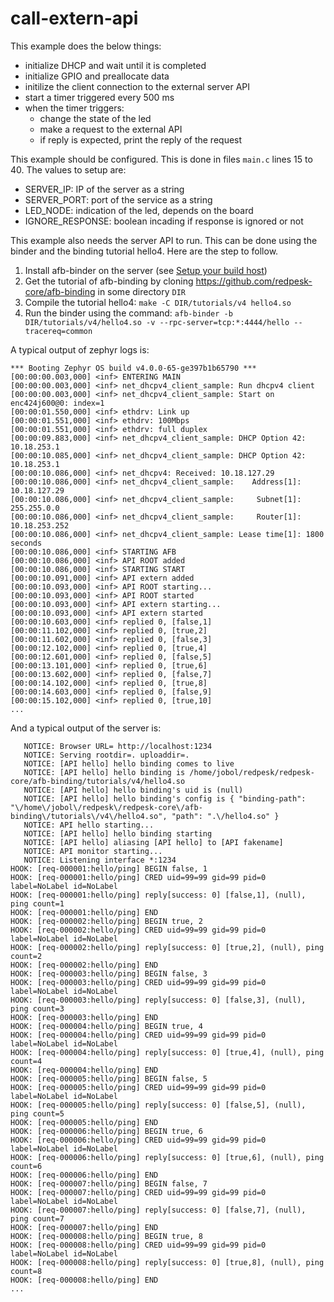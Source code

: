 # call-extern-api

This example does the below things: 

- initialize DHCP and wait until it is completed
- initialize GPIO and preallocate data
- initilize the client connection to the external server API
- start a timer triggered every 500 ms
- when the timer triggers:
  * change the state of the led
  * make a request to the external API
  * if reply is expected, print the reply of the request

This example should be configured. This is done in files `main.c`
lines 15 to 40. The values to setup are:

- SERVER\_IP: IP of the server as a string
- SERVER\_PORT: port of the service as a string
- LED\_NODE: indication of the led, depends on the board
- IGNORE\_RESPONSE: boolean incading if response is ignored or not

This example also needs the server API to run. This can be done using the
binder and the binding tutorial hello4. Here are the step to follow.

1. Install afb-binder on the server (see [Setup your build host][1])
2. Get the tutorial of afb-binding by cloning
   https://github.com/redpesk-core/afb-binding in some directory `DIR`
3. Compile the tutorial hello4: `make -C DIR/tutorials/v4 hello4.so`
4. Run the binder using the command:
   `afb-binder -b DIR/tutorials/v4/hello4.so -v --rpc-server=tcp:*:4444/hello --tracereq=common`

A typical output of zephyr logs is:

```
*** Booting Zephyr OS build v4.0.0-65-ge397b1b65790 ***
[00:00:00.003,000] <inf> ENTERING MAIN
[00:00:00.003,000] <inf> net_dhcpv4_client_sample: Run dhcpv4 client
[00:00:00.003,000] <inf> net_dhcpv4_client_sample: Start on enc424j600@0: index=1
[00:00:01.550,000] <inf> ethdrv: Link up
[00:00:01.551,000] <inf> ethdrv: 100Mbps
[00:00:01.551,000] <inf> ethdrv: full duplex
[00:00:09.883,000] <inf> net_dhcpv4_client_sample: DHCP Option 42: 10.18.253.1
[00:00:10.085,000] <inf> net_dhcpv4_client_sample: DHCP Option 42: 10.18.253.1
[00:00:10.086,000] <inf> net_dhcpv4: Received: 10.18.127.29
[00:00:10.086,000] <inf> net_dhcpv4_client_sample:    Address[1]: 10.18.127.29
[00:00:10.086,000] <inf> net_dhcpv4_client_sample:     Subnet[1]: 255.255.0.0
[00:00:10.086,000] <inf> net_dhcpv4_client_sample:     Router[1]: 10.18.253.252
[00:00:10.086,000] <inf> net_dhcpv4_client_sample: Lease time[1]: 1800 seconds
[00:00:10.086,000] <inf> STARTING AFB
[00:00:10.086,000] <inf> API ROOT added
[00:00:10.086,000] <inf> STARTING START
[00:00:10.091,000] <inf> API extern added
[00:00:10.093,000] <inf> API ROOT starting...
[00:00:10.093,000] <inf> API ROOT started
[00:00:10.093,000] <inf> API extern starting...
[00:00:10.093,000] <inf> API extern started
[00:00:10.603,000] <inf> replied 0, [false,1]
[00:00:11.102,000] <inf> replied 0, [true,2]
[00:00:11.602,000] <inf> replied 0, [false,3]
[00:00:12.102,000] <inf> replied 0, [true,4]
[00:00:12.601,000] <inf> replied 0, [false,5]
[00:00:13.101,000] <inf> replied 0, [true,6]
[00:00:13.602,000] <inf> replied 0, [false,7]
[00:00:14.102,000] <inf> replied 0, [true,8]
[00:00:14.603,000] <inf> replied 0, [false,9]
[00:00:15.102,000] <inf> replied 0, [true,10]
...
```

And a typical output of the server is:

```
   NOTICE: Browser URL= http://localhost:1234
   NOTICE: Serving rootdir=. uploaddir=.
   NOTICE: [API hello] hello binding comes to live
   NOTICE: [API hello] hello binding is /home/jobol/redpesk/redpesk-core/afb-binding/tutorials/v4/hello4.so
   NOTICE: [API hello] hello binding's uid is (null)
   NOTICE: [API hello] hello binding's config is { "binding-path": "\/home\/jobol\/redpesk\/redpesk-core\/afb-binding\/tutorials\/v4\/hello4.so", "path": ".\/hello4.so" }
   NOTICE: API hello starting...
   NOTICE: [API hello] hello binding starting
   NOTICE: [API hello] aliasing [API hello] to [API fakename]
   NOTICE: API monitor starting...
   NOTICE: Listening interface *:1234
HOOK: [req-000001:hello/ping] BEGIN false, 1
HOOK: [req-000001:hello/ping] CRED uid=99=99 gid=99 pid=0 label=NoLabel id=NoLabel
HOOK: [req-000001:hello/ping] reply[success: 0] [false,1], (null), ping count=1
HOOK: [req-000001:hello/ping] END
HOOK: [req-000002:hello/ping] BEGIN true, 2
HOOK: [req-000002:hello/ping] CRED uid=99=99 gid=99 pid=0 label=NoLabel id=NoLabel
HOOK: [req-000002:hello/ping] reply[success: 0] [true,2], (null), ping count=2
HOOK: [req-000002:hello/ping] END
HOOK: [req-000003:hello/ping] BEGIN false, 3
HOOK: [req-000003:hello/ping] CRED uid=99=99 gid=99 pid=0 label=NoLabel id=NoLabel
HOOK: [req-000003:hello/ping] reply[success: 0] [false,3], (null), ping count=3
HOOK: [req-000003:hello/ping] END
HOOK: [req-000004:hello/ping] BEGIN true, 4
HOOK: [req-000004:hello/ping] CRED uid=99=99 gid=99 pid=0 label=NoLabel id=NoLabel
HOOK: [req-000004:hello/ping] reply[success: 0] [true,4], (null), ping count=4
HOOK: [req-000004:hello/ping] END
HOOK: [req-000005:hello/ping] BEGIN false, 5
HOOK: [req-000005:hello/ping] CRED uid=99=99 gid=99 pid=0 label=NoLabel id=NoLabel
HOOK: [req-000005:hello/ping] reply[success: 0] [false,5], (null), ping count=5
HOOK: [req-000005:hello/ping] END
HOOK: [req-000006:hello/ping] BEGIN true, 6
HOOK: [req-000006:hello/ping] CRED uid=99=99 gid=99 pid=0 label=NoLabel id=NoLabel
HOOK: [req-000006:hello/ping] reply[success: 0] [true,6], (null), ping count=6
HOOK: [req-000006:hello/ping] END
HOOK: [req-000007:hello/ping] BEGIN false, 7
HOOK: [req-000007:hello/ping] CRED uid=99=99 gid=99 pid=0 label=NoLabel id=NoLabel
HOOK: [req-000007:hello/ping] reply[success: 0] [false,7], (null), ping count=7
HOOK: [req-000007:hello/ping] END
HOOK: [req-000008:hello/ping] BEGIN true, 8
HOOK: [req-000008:hello/ping] CRED uid=99=99 gid=99 pid=0 label=NoLabel id=NoLabel
HOOK: [req-000008:hello/ping] reply[success: 0] [true,8], (null), ping count=8
HOOK: [req-000008:hello/ping] END
...
```



[1]: https://docs.redpesk.bzh/docs/en/master/getting_started/host-configuration/docs/1-Setup-your-build-host.html
